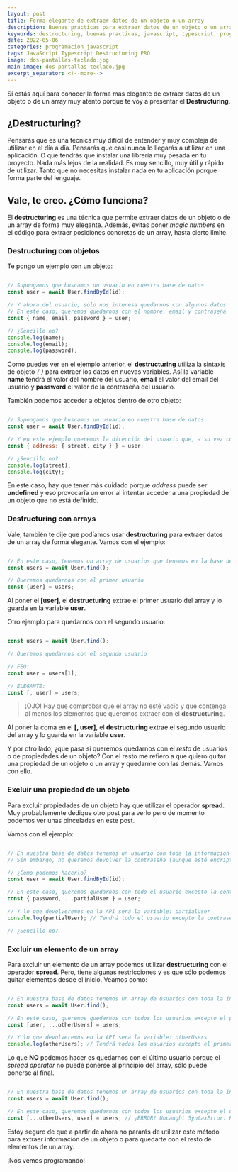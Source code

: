 ```yaml
---
layout: post
title: Forma elegante de extraer datos de un objeto o un array
description: Buenas prácticas para extraer datos de un objeto o un array JavaScript o TypeScript.
keywords: destructuring, buenas practicas, javascript, typescript, programacion, backend, node.js, nodejs, back-end
date: 2022-05-06
categories: programacion javascript
tags: JavaScript Typescript Destructuring PRO
image: dos-pantallas-teclado.jpg
main-image: dos-pantallas-teclado.jpg
excerpt_separator: <!--more-->
---
```

Si estás aquí para conocer la forma más elegante de extraer datos de un objeto o de un array muy atento porque te voy a presentar el **Destructuring**.

## ¿Destructuring?
Pensarás que es una técnica muy difícil de entender y muy compleja de utilizar en el día a día. Pensarás que casi nunca lo llegarás a utilizar en una aplicación. O que tendrás que instalar una librería muy pesada en tu proyecto. Nada más lejos de la realidad. Es muy sencillo, muy útil y rápido de utilizar. Tanto que no necesitas instalar nada en tu aplicación porque forma parte del lenguaje.

## Vale, te creo. ¿Cómo funciona?
El **destructuring** es una técnica que permite extraer datos de un objeto o de un array de forma muy elegante. Además, evitas poner *magic numbers* en el código para extraer posiciones concretas de un array, hasta cierto límite.

### Destructuring con objetos
Te pongo un ejemplo con un objeto:

```javascript

// Supongamos que buscamos un usuario en nuestra base de datos
const user = await User.findById(id);

// Y ahora del usuario, sólo nos interesa quedarnos con algunos datos
// En este caso, queremos quedarnos con el nombre, email y contraseña
const { name, email, password } = user;

// ¿Sencillo no?
console.log(name);
console.log(email);
console.log(password);

```

Como puedes ver en el ejemplo anterior, el **destructuring** utiliza la sintaxis de objeto *{* *}* para extraer los datos en nuevas variables. Así la variable **name** tendrá el valor del nombre del usuario, **email** el valor del email del usuario y **password** el valor de la contraseña del usuario.

También podemos acceder a objetos dentro de otro objeto:

```javascript

// Supongamos que buscamos un usuario en nuestra base de datos
const user = await User.findById(id);

// Y en este ejemplo queremos la dirección del usuario que, a su vez contiene, una dirección
const { address: { street, city } } = user;

// ¿Sencillo no?
console.log(street);
console.log(city);

```

En este caso, hay que tener más cuidado porque *address* puede ser **undefined** y eso provocaría un error al intentar acceder a una propiedad de un objeto que no está definido.

### Destructuring con arrays
Vale, también te dije que podíamos usar **destructuring** para extraer datos de un array de forma elegante. Vamos con el ejemplo:

```javascript

// En este caso, tenemos un array de usuarios que tenemos en la base de datos
const users = await User.find();

// Queremos quedarnos con el primer usuario
const [user] = users;

```

Al poner el **[user]**, el **destructuring** extrae el primer usuario del array y lo guarda en la variable **user**.

Otro ejemplo para quedarnos con el segundo usuario:

```javascript

const users = await User.find();

// Queremos quedarnos con el segundo usuario

// FEO:
const user = users[1];

// ELEGANTE:
const [, user] = users;

```
> ¡OJO! Hay que comprobar que el array no esté vacío y que contenga al menos los elementos que queremos extraer con el **destructuring**.

Al poner la coma en el **[, user]**, el **destructuring** extrae el segundo usuario del array y lo guarda en la variable **user**.

Y por otro lado, ¿que pasa si queremos quedarnos con el *resto* de usuarios o de propiedades de un objeto? Con el resto me refiero a que quiero quitar una propiedad de un objeto o un array y quedarme con las demás. Vamos con ello.

### Excluir una propiedad de un objeto
Para excluir propiedades de un objeto hay que utilizar el operador **spread**. Muy probablemente dedique otro post para verlo pero de momento podemos ver unas pinceladas en este post.

Vamos con el ejemplo:

```javascript

// En nuestra base de datos tenemos un usuario con toda la información
// Sin embargo, no queremos devolver la contraseña (aunque esté encriptada). Para no exponer esta información.

// ¿Cómo podemos hacerlo?
const user = await User.findById(id);

// En este caso, queremos quedarnos con todo el usuario excepto la contraseña
const { password, ...partialUser } = user;

// Y lo que devolveremos en la API será la variable: partialUser
console.log(partialUser); // Tendrá todo el usuario excepto la contraseña

// ¿Sencillo no?

```

### Excluir un elemento de un array
Para excluir un elemento de un array podemos utilizar **destructuring** con el operador **spread**. Pero, tiene algunas restricciones y es que sólo podemos quitar elementos desde el inicio. Veamos como:

```javascript

// En nuestra base de datos tenemos un array de usuarios con toda la información
const users = await User.find();

// En este caso, queremos quedarnos con todos los usuarios excepto el primero
const [user, ...otherUsers] = users;

// Y lo que devolveremos en la API será la variable: otherUsers
console.log(otherUsers); // Tendrá todos los usuarios excepto el primero

``` 

Lo que **NO** podemos hacer es quedarnos con el último usuario porque el *spread operator* no puede ponerse al principio del array, sólo puede ponerse al final.

```javascript

// En nuestra base de datos tenemos un array de usuarios con toda la información
const users = await User.find();

// En este caso, queremos quedarnos con todos los usuarios excepto el último
const [...otherUsers, user] = users; // ¡ERROR! Uncaught SyntaxError: Rest element must be last element

```

Estoy seguro de que a partir de ahora no pararás de utilizar este método para extraer información de un objeto o para quedarte con el resto de elementos de un array.

¡Nos vemos programando!


